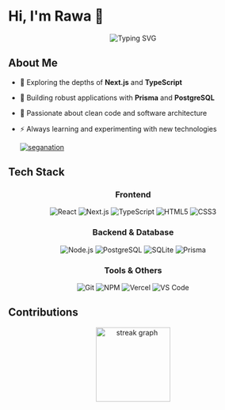 # Hi, I'm Rawa 👋 

<div align="center">
 <img src="https://readme-typing-svg.demolab.com?font=Fira+Code&pause=1000&color=6AA6F7&center=true&vCenter=true&repeat=false&width=435&lines=Full+Stack+Developer;TypeScript+Enthusiast;React+Developer" alt="Typing SVG" />
</div>

## About Me
- 🚀 Exploring the depths of **Next.js** and **TypeScript**
- 💾 Building robust applications with **Prisma** and **PostgreSQL**
- 🌱 Passionate about clean code and software architecture
- ⚡ Always learning and experimenting with new technologies

  <p align="left"> <a href="https://github.com/ryo-ma/github-profile-trophy"><img src="https://github-profile-trophy.vercel.app/?username=Seganaton" alt="seganation" /></a> </p>


## Tech Stack
<div align="center">
 
 ### Frontend
 <img src="https://img.shields.io/badge/React-20232A?style=for-the-badge&logo=react&logoColor=61DAFB" alt="React" />
 <img src="https://img.shields.io/badge/Next.js-000000?style=for-the-badge&logo=next.js&logoColor=white" alt="Next.js" />
 <img src="https://img.shields.io/badge/TypeScript-007ACC?style=for-the-badge&logo=typescript&logoColor=white" alt="TypeScript" />
 <img src="https://img.shields.io/badge/HTML5-E34F26?style=for-the-badge&logo=html5&logoColor=white" alt="HTML5" />
 <img src="https://img.shields.io/badge/CSS3-1572B6?style=for-the-badge&logo=css3&logoColor=white" alt="CSS3" />
 
 ### Backend & Database
 <img src="https://img.shields.io/badge/Node.js-43853D?style=for-the-badge&logo=node.js&logoColor=white" alt="Node.js" />
 <img src="https://img.shields.io/badge/PostgreSQL-316192?style=for-the-badge&logo=postgresql&logoColor=white" alt="PostgreSQL" />
 <img src="https://img.shields.io/badge/SQLite-07405E?style=for-the-badge&logo=sqlite&logoColor=white" alt="SQLite" />
 <img src="https://img.shields.io/badge/Prisma-2D3748?style=for-the-badge&logo=prisma&logoColor=white" alt="Prisma" />

 ### Tools & Others
 <img src="https://img.shields.io/badge/Git-F05032?style=for-the-badge&logo=git&logoColor=white" alt="Git" />
 <img src="https://img.shields.io/badge/npm-CB3837?style=for-the-badge&logo=npm&logoColor=white" alt="NPM" />
 <img src="https://img.shields.io/badge/Vercel-000000?style=for-the-badge&logo=vercel&logoColor=white" alt="Vercel" />
 <img src="https://img.shields.io/badge/VSCode-0078D4?style=for-the-badge&logo=visual%20studio%20code&logoColor=white" alt="VS Code" />
</div>

## Contributions
<div align="center">
  <img src="https://streak-stats.demolab.com?user=Seganation&locale=en&mode=daily&theme=dracula&hide_border=false&border_radius=5&order=3" height="150" alt="streak graph"  />
</div>


